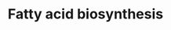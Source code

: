 ---
annotations:
- type: Pathway Ontology
  value: fatty acid biosynthetic pathway
authors:
- Kdahlquist
- MaintBot
- Evelo
- Christine Chichester
- Egonw
- Andra
- DeSl
- L Dupuis
- Finterly
- Eweitz
description: ''
last-edited: 2021-05-16
organisms:
- Drosophila melanogaster
redirect_from:
- /index.php/Pathway:WP568
- /instance/WP568
schema-jsonld:
- '@context': https://schema.org/
  '@id': https://wikipathways.github.io/pathways/WP568.html
  '@type': Dataset
  creator:
    '@type': Organization
    name: WikiPathways
  description: ''
  keywords:
  - Long-Chain fatty acid
  - Palmitate
  - Acetoacetyl-ACP
  - ECHDC2
  - Malonyl-ACP
  - trans-delta2-enoyl-CoA
  - ACSL6
  - l(2)44DEa
  - Fatty acyl CoA
  - Citrate
  - HADHSC
  - Pyruvate
  - CG11198
  - PECR
  - CG3523
  - CG1516
  - ACSL5
  - Acetyl-ACP
  - Acetyl-CoA
  - DECR1
  - Triacylglyceride Synthesis MAPP
  - CG6543
  - 3-L-Hydroxyacyl-CoA
  - Crotonoyl-ACP
  - CG6984
  - Oxaloacetate
  - ACACB
  - Acyl-CoA (n+2)
  - SCD
  - ATPCL
  - ECHDC1
  - 3-ketoacyl-CoA
  - beta-hydroxybutyryl
  - yip2
  - CG9577
  - CG3961
  - Malonyl-CoA
  - Butyryl-ACP
  - Palmitoyl-ACP
  - Acetyl-synthase
  - AcCoAS
  - CG16935
  - ACSL4
  license: CC0
  name: Fatty acid biosynthesis
seo: CreativeWork
title: Fatty acid biosynthesis
wpid: WP568
---